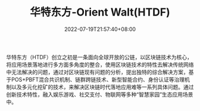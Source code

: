 ﻿---
weight: 
title: "华特东方-Orient Walt(HTDF)"
description: "华特东方（HTDF）创立之初是一条面向全球开放的公链，以区块链技术为核心，将应用场景落地进行多方面多角度的整合，使用区块链技术的特性去解决传统网络中无法解决的问题，通过对..."
date: 2022-07-19T21:57:40+08:00
lastmod: 2022-07-19T16:45:40+08:00
draft: false
authors: ["浮尘"]
featuredImage: "huatedongfang-orient-walthtdf.webp"
link: "https://www.orientwalt.com/"
tags: ["数字代币","华特东方-Orient Walt(HTDF)"]
categories: ["navigation"]
navigation: ["数字代币"]
lightgallery: true
toc: true
pinned: false
recommend: false
recommend1: false
---
华特东方（HTDF）创立之初是一条面向全球开放的公链，以区块链技术为核心，将应用场景落地进行多方面多角度的整合，使用区块链技术的特性去解决传统网络中无法解决的问题，通过对区块链现有问题的分析，提出独特的综合解决方案，基于POS+PBFT混合共识机制、链群跨链技术、新型智能合约、身份认证等治理机制以及多元化挖矿的技术，来解决区块链时代落地应用难等一系列具体问题。通过创新技术特性，融入娱乐游戏、社交支付、物联网等多种“智慧家园”生态应用场景中。
